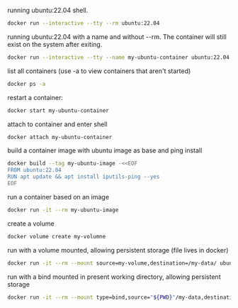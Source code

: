 running ubuntu:22.04 shell.
```bash
docker run --interactive --tty --rm ubuntu:22.04
```

running ubuntu:22.04 with a name and without --rm. The container will still exist on the system after exiting.
```bash
docker run --interactive --tty --name my-ubuntu-container ubuntu:22.04
```

list all containers (use -a to view containers that aren't started)
```bash
docker ps -a
```

restart a container: 
```bash
docker start my-ubuntu-container
```

attach to container and enter shell
```bash
docker attach my-ubuntu-container
```

build a container image with ubuntu image as base and ping install
```bash
docker build --tag my-ubuntu-image -<<EOF
FROM ubuntu:22.04
RUN apt update && apt install iputils-ping --yes
EOF
```

run a container based on an image
```bash
docker run -it --rm my-ubuntu-image
```

create a volume
```bash
docker volume create my-volumne
```

run with a volume mounted, allowing persistent storage (file lives in docker)
```bash
docker run -it --rm --mount source=my-volume,destination=/my-data/ ubuntu:22.04
```

run with a bind mounted in present working directory, allowing persistent storage
```bash
docker run -it --rm --mount type=bind,source="${PWD}"/my-data,destination=/my-data ubunntu:22.04
```